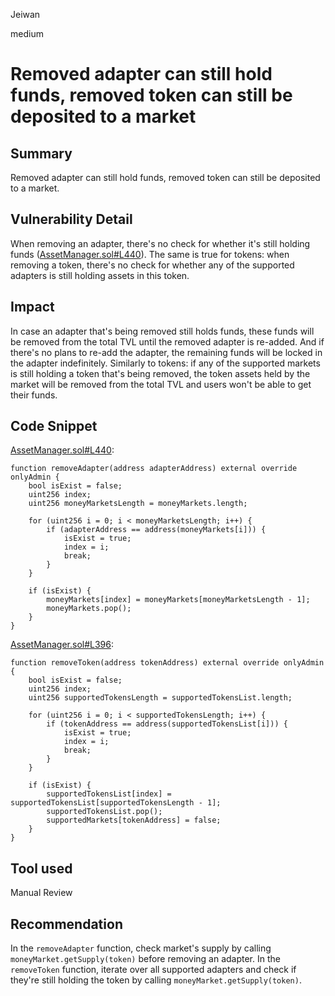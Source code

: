Jeiwan

medium

# Removed adapter can still hold funds, removed token can still be deposited to a market

## Summary
Removed adapter can still hold funds, removed token can still be deposited to a market.
## Vulnerability Detail
When removing an adapter, there's no check for whether it's still holding funds ([AssetManager.sol#L440](https://github.com/sherlock-audit/2022-10-union-finance/blob/main/union-v2-contracts/contracts/asset/AssetManager.sol#L440)). The same is true for tokens: when removing a token, there's no check for whether any of the supported adapters is still holding assets in this token.
## Impact
In case an adapter that's being removed still holds funds, these funds will be removed from the total TVL until the removed adapter is re-added. And if there's no plans to re-add the adapter, the remaining funds will be locked in the adapter indefinitely.
Similarly to tokens: if any of the supported markets is still holding a token that's being removed, the token assets held by the market will be removed from the total TVL and users won't be able to get their funds.
## Code Snippet
[AssetManager.sol#L440](https://github.com/sherlock-audit/2022-10-union-finance/blob/main/union-v2-contracts/contracts/asset/AssetManager.sol#L440):
```solidity
function removeAdapter(address adapterAddress) external override onlyAdmin {
    bool isExist = false;
    uint256 index;
    uint256 moneyMarketsLength = moneyMarkets.length;

    for (uint256 i = 0; i < moneyMarketsLength; i++) {
        if (adapterAddress == address(moneyMarkets[i])) {
            isExist = true;
            index = i;
            break;
        }
    }

    if (isExist) {
        moneyMarkets[index] = moneyMarkets[moneyMarketsLength - 1];
        moneyMarkets.pop();
    }
}
```
[AssetManager.sol#L396](https://github.com/sherlock-audit/2022-10-union-finance/blob/main/union-v2-contracts/contracts/asset/AssetManager.sol#L396):
```solidity
function removeToken(address tokenAddress) external override onlyAdmin {
    bool isExist = false;
    uint256 index;
    uint256 supportedTokensLength = supportedTokensList.length;

    for (uint256 i = 0; i < supportedTokensLength; i++) {
        if (tokenAddress == address(supportedTokensList[i])) {
            isExist = true;
            index = i;
            break;
        }
    }

    if (isExist) {
        supportedTokensList[index] = supportedTokensList[supportedTokensLength - 1];
        supportedTokensList.pop();
        supportedMarkets[tokenAddress] = false;
    }
}
```
## Tool used
Manual Review
## Recommendation
In the `removeAdapter` function, check market's supply by calling `moneyMarket.getSupply(token)` before removing an adapter. In the `removeToken` function, iterate over all supported adapters and check if they're still holding the token by calling `moneyMarket.getSupply(token)`.